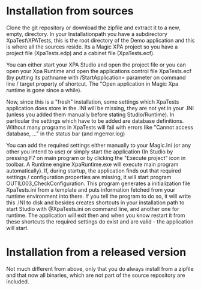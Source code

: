 # Installation from sources
Clone the git repository or download the zipfile and extract it to a new, empty, directory.  In your Installationpath you have a subdirectory XpaTest\XPATests, this is the root directory of the Demo application and this is where all the sources reside. Its a Magic XPA project so you have a project file (XpaTests.edp) and a cabinet file (XpaTests.ecf).  

You can either start your XPA Studio and open the project file or you can open your Xpa Runtime and open the applications control file XpaTests.ecf (by putting its pathname with /StartApplication= parameter on command line / target property of shortcut. The "Open application in Magic Xpa runtime is gone since a while).  

Now, since this is a "fresh" installation, some settings which XpaTests application does store in the .INI will be missing, they are not yet in your .INI (unless you added them manually before stating Studio/Runtime). In particular the settings which have to be added are database definitions. Without many programs in XpaTests will fail with errors like "Cannot access database, ..." in the status bar (and mgerror.log)  

You can add the required settings either manually to your Magic.Ini (or any other you intend to use) or simply start the application (In Studio by pressing F7 on main program or by clicking the "Execute project" icon in toolbar. A Runtime engine XpaRuntime.exe will execute main program automatically). If, during startup, the application finds out that required settings / configuration properties are missing, it will start program OUTIL003_CheckConfiguration. This program generates a initialization
file XpaTests.ini from a template and puts information fetched from your runtime environment into there. If you tell the program to do so, it will write this .INI to disk and besides creates shortcuts in your installation path to start Studio with @XpaTests.ini on command line, and another one for runtime. The application will exit then and when you know restart it from these
shortcuts the required settings do exist and are valid - the application will start.  

# Installation from a released version
Not much different from above, only that you do always install from a zipfile and that now all binaries, which are not part of the source repository are included.

